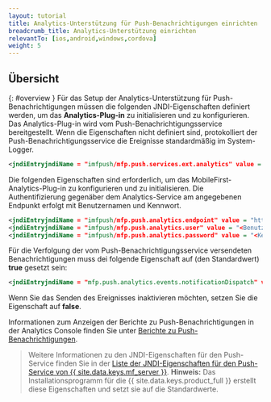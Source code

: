 ```yaml
---
layout: tutorial
title: Analytics-Unterstützung für Push-Benachrichtigungen einrichten
breadcrumb_title: Analytics-Unterstützung einrichten
relevantTo: [ios,android,windows,cordova]
weight: 5
---
```

<!-- NLS_CHARSET=UTF-8 -->
## Übersicht
{: #overview }
Für das Setup der Analytics-Unterstützung für Push-Benachrichtigungen
müssen die folgenden JNDI-Eigenschaften definiert werden, um das **Analytics-Plug-in** zu initialisieren und zu konfigurieren. Das Analytics-Plug-in wird
vom Push-Benachrichtigungsservice bereitgestellt. Wenn die Eigenschaften nicht definiert sind, protokolliert der Push-Benachrichtigungsservice die Ereignisse
standardmäßig im System-Logger. 

```xml
<jndiEntryjndiName = "imfpush/mfp.push.services.ext.analytics" value = "com.ibm.mfp.push.server.analytics.plugin.AnalyticsPlugin"/>
```

Die folgenden Eigenschaften sind erforderlich, um das
MobileFirst-Analytics-Plug-in zu konfigurieren und zu initialisieren. Die Authentifizierung gegenäber dem Analytics-Service am angegebenen Endpunkt erfolgt mit Benutzernamen und Kennwort. 

```xml
<jndiEntryjndiName = "imfpush/mfp.push.analytics.endpoint" value = "http://<MFP-Server:Port>/analytics-service/rest/data"/>
<jndiEntryjndiName = "imfpush/mfp.push.analytics.user" value = "<Benutzername>"/>
<jndiEntryjndiName = "imfpush/mfp.push.analytics.password" value = "<Kennwort>"/>
```

<!--
Push is meant to send two types of analytics events to the Analytics service. These are:

* Subscriptions/Un-subscriptions: To track the subscriptions to notifications.
* Push notifications: To track the push notifications dispatched out of the push notification service.

14/11/2016 only push notifications show up in reports, so we are removing any mention of the other events in the meantime, until there is a way to report on the other events.
-->

Für die Verfolgung der vom Push-Benachrichtigungsservice versendeten Benachrichtigungen muss dei folgende
Eigenschaft auf (den Standardwert) **true** gesetzt sein: 

<!--
<jndiEntryjndiName = "imfpush/mfp.push.analytics.events.tagSubscribe" value = "true"/>
<jndiEntryjndiName = "imfpush/mfp.push.analytics.events.tagUnSubscribe" value = "true"/>
-->

```xml
<jndiEntryjndiName = "mfp.push.analytics.events.notificationDispatch" value = "true"/>
```

Wenn Sie das Senden des Ereignisses inaktivieren möchten, setzen Sie die Eigenschaft auf **false**.

Informationen zum Anzeigen der Berichte zu Push-Benachrichtigungen in der Analytics Console finden Sie
unter [Berichte zu Push-Benachrichtigungen](../../analytics/console/push-notifications/).

> Weitere Informationen zu den JNDI-Eigenschaften für den Push-Service finden Sie in der
[Liste der
JNDI-Eigenschaften für den Push-Service von {{ site.data.keys.mf_server }}](../../installation-configuration/production/server-configuration/#list-of-jndi-properties-for-mobilefirst-server-push-service).
> **Hinweis:** Das Installationsprogramm für die {{ site.data.keys.product_full }} erstellt diese
Eigenschaften und setzt sie auf die Standardwerte. 
